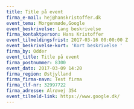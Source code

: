 ```yaml
---
title: Title på event
firma_e-mail: hej@hanskristoffer.dk
event_tema: Morgenmøde,Google
event_beskrivelse: Lang beskrivelse
firma_kontaktperson: Hans Kristoffer
event_tilmeldingsfrist: 2017-03-16 00:00:00 Z
event_beskrivelse-kort: 'Kort beskrivelse '
firma_by: Odder
event_title: Title på event
firma_postnummer: 8300
event_dato: 2017-03-09 14:20
firma_region: Østjylland
firma_firma-navn: Test firma
firma_tlf-nr: 32997722
firma_adresse: Alrøvej 354
event_tilmeld-link: https://www.google.dk/
---
```


